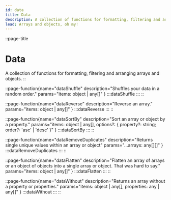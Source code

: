 ```yaml
---
id: data
title: Data
description: A collection of functions for formatting, filtering and arranging arrays and objects.
lead: Arrays and objects, oh my!
---
```

::page-title
# Data
A collection of functions for formatting, filtering and arranging arrays and objects.
::

::page-function{name="dataShuffle" description="Shuffles your data in a random order." params="items: object | any[]" }
:::dataShuffle
:::
::

::page-function{name="dataReverse" description="Reverse an array." params="items: object | any[]" }
:::dataReverse
:::
::

::page-function{name="dataSortBy" description="Sort an array or object by a property." params="items: object | any[], options?: { property?: string; order?: 'asc' | 'desc' }" }
:::dataSortBy
:::
::

::page-function{name="dataRemoveDuplicates" description="Returns single unique values within an array or object" params="...arrays: any[][]" }
:::dataRemoveDuplicates
:::
::

::page-function{name="dataFlatten" description="Flatten an array of arrays or an object of objects into a single array or object. That was hard to say." params="items: object | any[]" }
:::dataFlatten
:::
::

::page-function{name="dataWithout" description="Returns an array without a property or properties." params="items: object | any[], properties: any | any[]" }
:::dataWithout
:::
::

